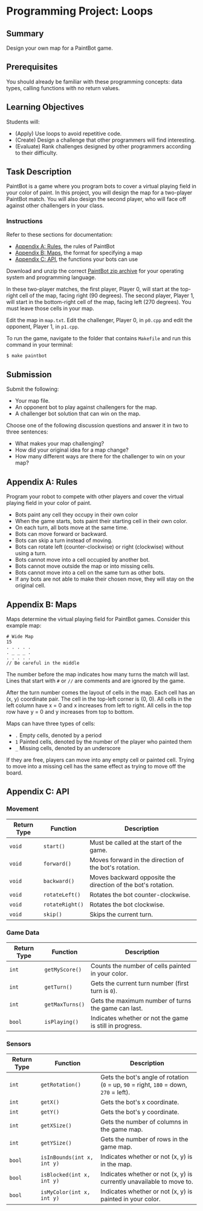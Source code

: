 # Programming Project: Loops

## Summary

Design your own map for a PaintBot game.

## Prerequisites

You should already be familiar with these programming concepts: data types, calling functions with no return values.

## Learning Objectives

Students will:

- (Apply) Use loops to avoid repetitive code.
- (Create) Design a challenge that other programmers will find interesting.
- (Evaluate) Rank challenges designed by other programmers according to their difficulty.

## Task Description

PaintBot is a game where you program bots to cover a virtual playing field in your color of paint. In this project, you will design the map for a two-player PaintBot match. You will also design the second player, who will face off against other challengers in your class.

### Instructions

Refer to these sections for documentation:

- [Appendix A: Rules](#appendix-a-rules), the rules of PaintBot
- [Appendix B: Maps](#appendix-b-maps), the format for specifying a map
- [Appendix C: API](#appendix-c-api), the functions your bots can use

Download and unzip the correct [PaintBot zip archive](https://github.com/MimirHQ/opencs1/tree/master/resources/paintbot) for your operating system and programming language.

In these two-player matches, the first player, Player 0, will start at the top-right cell of the map, facing right (90 degrees). The second player, Player 1, will start in the bottom-right cell of the map, facing left (270 degrees). You must leave those cells in your map.

Edit the map in `map.txt`. Edit the challenger, Player 0, in `p0.cpp` and edit the opponent, Player 1, in `p1.cpp`.

To run the game, navigate to the folder that contains `Makefile` and run this command in your terminal:

```bash
$ make paintbot
```

## Submission

Submit the following:

- Your map file.
- An opponent bot to play against challengers for the map.
- A challenger bot solution that can win on the map.

Choose one of the following discussion questions and answer it in two to three sentences:

- What makes your map challenging?
- How did your original idea for a map change?
- How many different ways are there for the challenger to win on your map?

## Appendix A: Rules

Program your robot to compete with other players and cover the virtual playing field in your color of paint.

- Bots paint any cell they occupy in their own color
- When the game starts, bots paint their starting cell in their own color.
- On each turn, all bots move at the same time.
- Bots can move forward or backward.
- Bots can skip a turn instead of moving.
- Bots can rotate left (counter-clockwise) or right (clockwise) without using a turn.
- Bots cannot move into a cell occupied by another bot.
- Bots cannot move outside the map or into missing cells.
- Bots cannot move into a cell on the same turn as other bots.
- If any bots are not able to make their chosen move, they will stay on the original cell.

## Appendix B: Maps

Maps determine the virtual playing field for PaintBot games. Consider this example map:

```
# Wide Map
15
. . . . .
. _ _ _ .
. . . . .
// Be careful in the middle
```

The number before the map indicates how many turns the match will last. Lines that start with `#` or `//` are comments and are ignored by the game.

After the turn number comes the layout of cells in the map. Each cell has an (x, y) coordinate pair. The cell in the top-left corner is (0, 0). All cells in the left column have x = 0 and x increases from left to right. All cells in the top row have y = 0 and y increases from top to bottom.

Maps can have three types of cells:

- `.` Empty cells, denoted by a period
- `1` Painted cells, denoted by the number of the player who painted them
- `_` Missing cells, denoted by an underscore

If they are free, players can move into any empty cell or painted cell. Trying to move into a missing cell has the same effect as trying to move off the board.

## Appendix C: API

### Movement

Return Type | Function | Description
-------------|----------|-------------
`void` | `start()` | Must be called at the start of the game.
`void` | `forward()` | Moves forward in the direction of the bot's rotation.
`void` | `backward()` | Moves backward opposite the direction of the bot's rotation.
`void` | `rotateLeft()` | Rotates the bot counter-clockwise.
`void` | `rotateRight()` | Rotates the bot clockwise.
`void` | `skip()` | Skips the current turn.


### Game Data

Return Type | Function | Description
-------------|----------|-------------
`int` | `getMyScore()` | Counts the number of cells painted in your color.
`int` | `getTurn()` | Gets the current turn number (first turn is `0`).
`int` | `getMaxTurns()` | Gets the maximum number of turns the game can last.
`bool` | `isPlaying()` | Indicates whether or not the game is still in progress.

### Sensors

Return Type | Function | Description
-------------|----------|-------------
`int` | `getRotation()` | Gets the bot's angle of rotation (`0` = up, `90` = right, `180` = down, `270` = left).
`int` | `getX()` | Gets the bot's x coordinate.
`int` | `getY()` | Gets the bot's y coordinate.
`int` | `getXSize()` | Gets the number of columns in the game map.
`int` | `getYSize()` | Gets the number of rows in the game map.
`bool` | `isInBounds(int x, int y)` | Indicates whether or not (x, y) is in the map.
`bool` | `isBlocked(int x, int y)` | Indicates whether or not (x, y) is currently unavailable to move to.
`bool` | `isMyColor(int x, int y)` | Indicates whether or not (x, y) is painted in your color.
